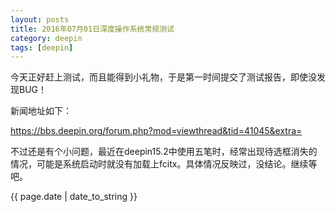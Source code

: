 ```yaml
---
layout: posts
title: 2016年07月01日深度操作系统常规测试
category: deepin
tags: [deepin]
---
```

<p>今天正好赶上测试，而且能得到小礼物，于是第一时间提交了测试报告，即使没发现BUG！</p>
<p>新闻地址如下：</p>
<p><a href="https://bbs.deepin.org/forum.php?mod=viewthread&tid=41045&extra=">https://bbs.deepin.org/forum.php?mod=viewthread&tid=41045&extra=</a></p>
<p>不过还是有个小问题，最近在deepin15.2中使用五笔时，经常出现待选框消失的情况，可能是系统启动时就没有加载上fcitx。具体情况反映过，没结论。继续等吧。</p>

{{ page.date | date_to_string }}
